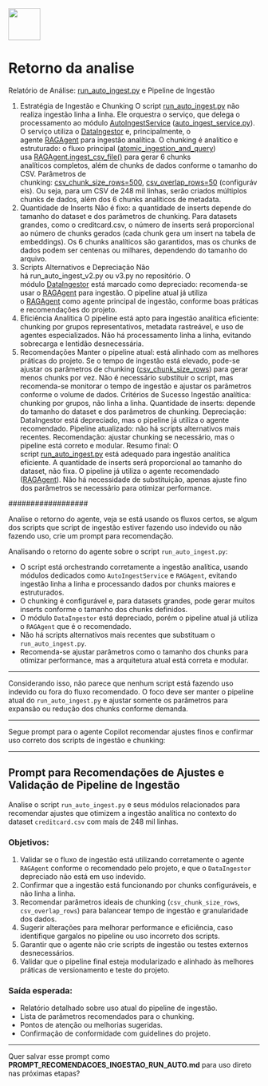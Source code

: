 <img src="https://r2cdn.perplexity.ai/pplx-full-logo-primary-dark%402x.png" style="height:64px;margin-right:32px"/>

# Retorno da analise

Relatório de Análise: [run_auto_ingest.py](vscode-file://vscode-app/c:/Program%20Files/Microsoft%20VS%20Code/resources/app/out/vs/code/electron-browser/workbench/workbench.html) e Pipeline de Ingestão

1. Estratégia de Ingestão e Chunking
O script [run_auto_ingest.py](vscode-file://vscode-app/c:/Program%20Files/Microsoft%20VS%20Code/resources/app/out/vs/code/electron-browser/workbench/workbench.html) não realiza ingestão linha a linha. Ele orquestra o serviço, que delega o processamento ao módulo [AutoIngestService](vscode-file://vscode-app/c:/Program%20Files/Microsoft%20VS%20Code/resources/app/out/vs/code/electron-browser/workbench/workbench.html) ([auto_ingest_service.py](vscode-file://vscode-app/c:/Program%20Files/Microsoft%20VS%20Code/resources/app/out/vs/code/electron-browser/workbench/workbench.html)).
O serviço utiliza o [DataIngestor](vscode-file://vscode-app/c:/Program%20Files/Microsoft%20VS%20Code/resources/app/out/vs/code/electron-browser/workbench/workbench.html) e, principalmente, o agente [RAGAgent](vscode-file://vscode-app/c:/Program%20Files/Microsoft%20VS%20Code/resources/app/out/vs/code/electron-browser/workbench/workbench.html) para ingestão analítica.
O chunking é analítico e estruturado: o fluxo principal ([atomic_ingestion_and_query](vscode-file://vscode-app/c:/Program%20Files/Microsoft%20VS%20Code/resources/app/out/vs/code/electron-browser/workbench/workbench.html)) usa [RAGAgent.ingest_csv_file()](vscode-file://vscode-app/c:/Program%20Files/Microsoft%20VS%20Code/resources/app/out/vs/code/electron-browser/workbench/workbench.html) para gerar 6 chunks analíticos completos, além de chunks de dados conforme o tamanho do CSV.
Parâmetros de chunking: [csv_chunk_size_rows=500](vscode-file://vscode-app/c:/Program%20Files/Microsoft%20VS%20Code/resources/app/out/vs/code/electron-browser/workbench/workbench.html), [csv_overlap_rows=50](vscode-file://vscode-app/c:/Program%20Files/Microsoft%20VS%20Code/resources/app/out/vs/code/electron-browser/workbench/workbench.html) (configuráveis). Ou seja, para um CSV de 248 mil linhas, serão criados múltiplos chunks de dados, além dos 6 chunks analíticos de metadata.
2. Quantidade de Inserts
Não é fixo: a quantidade de inserts depende do tamanho do dataset e dos parâmetros de chunking.
Para datasets grandes, como o creditcard.csv, o número de inserts será proporcional ao número de chunks gerados (cada chunk gera um insert na tabela de embeddings).
Os 6 chunks analíticos são garantidos, mas os chunks de dados podem ser centenas ou milhares, dependendo do tamanho do arquivo.
3. Scripts Alternativos e Depreciação
Não há run_auto_ingest_v2.py ou v3.py no repositório.
O módulo [DataIngestor](vscode-file://vscode-app/c:/Program%20Files/Microsoft%20VS%20Code/resources/app/out/vs/code/electron-browser/workbench/workbench.html) está marcado como depreciado: recomenda-se usar o [RAGAgent](vscode-file://vscode-app/c:/Program%20Files/Microsoft%20VS%20Code/resources/app/out/vs/code/electron-browser/workbench/workbench.html) para ingestão.
O pipeline atual já utiliza o [RAGAgent](vscode-file://vscode-app/c:/Program%20Files/Microsoft%20VS%20Code/resources/app/out/vs/code/electron-browser/workbench/workbench.html) como agente principal de ingestão, conforme boas práticas e recomendações do projeto.
4. Eficiência Analítica
O pipeline está apto para ingestão analítica eficiente: chunking por grupos representativos, metadata rastreável, e uso de agentes especializados.
Não há processamento linha a linha, evitando sobrecarga e lentidão desnecessária.
5. Recomendações
Manter o pipeline atual: está alinhado com as melhores práticas do projeto.
Se o tempo de ingestão está elevado, pode-se ajustar os parâmetros de chunking ([csv_chunk_size_rows](vscode-file://vscode-app/c:/Program%20Files/Microsoft%20VS%20Code/resources/app/out/vs/code/electron-browser/workbench/workbench.html)) para gerar menos chunks por vez.
Não é necessário substituir o script, mas recomenda-se monitorar o tempo de ingestão e ajustar os parâmetros conforme o volume de dados.
Critérios de Sucesso
Ingestão analítica: chunking por grupos, não linha a linha.
Quantidade de inserts: depende do tamanho do dataset e dos parâmetros de chunking.
Depreciação: DataIngestor está depreciado, mas o pipeline já utiliza o agente recomendado.
Pipeline atualizado: não há scripts alternativos mais recentes.
Recomendação: ajustar chunking se necessário, mas o pipeline está correto e modular.
Resumo final:
O script [run_auto_ingest.py](vscode-file://vscode-app/c:/Program%20Files/Microsoft%20VS%20Code/resources/app/out/vs/code/electron-browser/workbench/workbench.html) está adequado para ingestão analítica eficiente. A quantidade de inserts será proporcional ao tamanho do dataset, não fixa. O pipeline já utiliza o agente recomendado ([RAGAgent](vscode-file://vscode-app/c:/Program%20Files/Microsoft%20VS%20Code/resources/app/out/vs/code/electron-browser/workbench/workbench.html)). Não há necessidade de substituição, apenas ajuste fino dos parâmetros se necessário para otimizar performance.

\#\#\#\#\#\#\#\#\#\#\#\#\#\#\#\#\#\#

Analise o retorno do agente, veja se está usando os fluxos certos, se algum dos scripts que script de ingestão estiver fazendo uso indevido ou não fazendo uso, crie um prompt para recomendação.

Analisando o retorno do agente sobre o script `run_auto_ingest.py`:

- O script está orchestrando corretamente a ingestão analítica, usando módulos dedicados como `AutoIngestService` e `RAGAgent`, evitando ingestão linha a linha e processando dados por chunks maiores e estruturados.
- O chunking é configurável e, para datasets grandes, pode gerar muitos inserts conforme o tamanho dos chunks definidos.
- O módulo `DataIngestor` está depreciado, porém o pipeline atual já utiliza o `RAGAgent` que é o recomendado.
- Não há scripts alternativos mais recentes que substituam o `run_auto_ingest.py`.
- Recomenda-se ajustar parâmetros como o tamanho dos chunks para otimizar performance, mas a arquitetura atual está correta e modular.

***

Considerando isso, não parece que nenhum script está fazendo uso indevido ou fora do fluxo recomendado. O foco deve ser manter o pipeline atual do `run_auto_ingest.py` e ajustar somente os parâmetros para expansão ou redução dos chunks conforme demanda.

***

Segue prompt para o agente Copilot recomendar ajustes finos e confirmar uso correto dos scripts de ingestão e chunking:

***

## Prompt para Recomendações de Ajustes e Validação de Pipeline de Ingestão

Analise o script `run_auto_ingest.py` e seus módulos relacionados para recomendar ajustes que otimizem a ingestão analítica no contexto do dataset `creditcard.csv` com mais de 248 mil linhas.

### Objetivos:

1. Validar se o fluxo de ingestão está utilizando corretamente o agente `RAGAgent` conforme o recomendado pelo projeto, e que o `DataIngestor` depreciado não está em uso indevido.
2. Confirmar que a ingestão está funcionando por chunks configuráveis, e não linha a linha.
3. Recomendar parâmetros ideais de chunking (`csv_chunk_size_rows`, `csv_overlap_rows`) para balancear tempo de ingestão e granularidade dos dados.
4. Sugerir alterações para melhorar performance e eficiência, caso identifique gargalos no pipeline ou uso incorreto dos scripts.
5. Garantir que o agente não crie scripts de ingestão ou testes externos desnecessários.
6. Validar que o pipeline final esteja modularizado e alinhado às melhores práticas de versionamento e teste do projeto.

### Saída esperada:

- Relatório detalhado sobre uso atual do pipeline de ingestão.
- Lista de parâmetros recomendados para o chunking.
- Pontos de atenção ou melhorias sugeridas.
- Confirmação de conformidade com guidelines do projeto.

***

Quer salvar esse prompt como **PROMPT_RECOMENDACOES_INGESTAO_RUN_AUTO.md** para uso direto nas próximas etapas?

